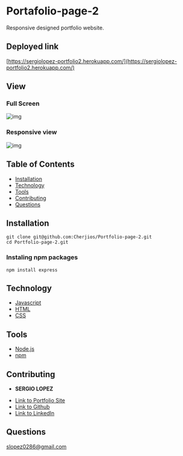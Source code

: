 # Portafolio-page-2
Responsive designed portfolio website.

## Deployed link
[https://sergiolopez-portfolio2.herokuapp.com/](https://sergiolopez-portfolio2.herokuapp.com/)

## View

### Full Screen
![img](./public/img/fullscreen.png)

### Responsive view
![img](./public/img/responsive.png)

## Table of Contents
- [Installation](#Installation)
- [Technology](#Technology)
- [Tools](#Tools)
- [Contributing](#Contributing)
- [Questions](#Questions)

## Installation
```
git clone git@github.com:Cherjios/Portfolio-page-2.git
cd Portfolio-page-2.git
```
### Instaling npm packages 
```
npm install express
```

## Technology
* [Javascript](https://developer.mozilla.org/en-US/docs/Web/)
* [HTML](https://developer.mozilla.org/en-US/docs/Web/HTML)
* [CSS](https://developer.mozilla.org/en-US/docs/Web/CSS)

## Tools
* [Node.js](https://nodejs.org/en/)
* [npm](https://www.npmjs.com/)

## Contributing
* **SERGIO LOPEZ** 

- [Link to Portfolio Site](https://cherjios.github.io/Responsive-Portfolio/)
- [Link to Github](https://github.com/cherjios)
- [Link to LinkedIn](https://www.linkedin.com/in/sergio-lopez-81790579)

## Questions
 slopez0286@gmail.com